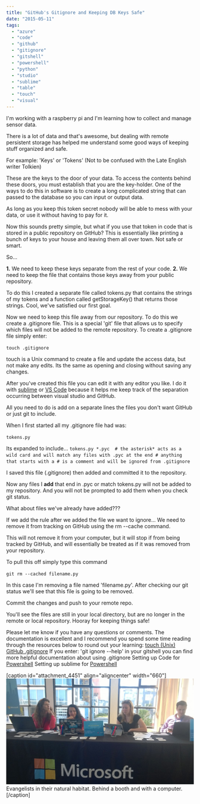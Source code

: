 ```yaml
---
title: "GitHub's Gitignore and Keeping DB Keys Safe"
date: "2015-05-11"
tags: 
  - "azure"
  - "code"
  - "github"
  - "gitignore"
  - "gitshell"
  - "powershell"
  - "python"
  - "studio"
  - "sublime"
  - "table"
  - "touch"
  - "visual"
---
```


I'm working with a raspberry pi and I'm learning how to collect and manage sensor data.

There is a lot of data and that's awesome, but dealing with remote persistent storage has helped me understand some good ways of keeping stuff organized and safe.

For example: 'Keys' or 'Tokens' (Not to be confused with the Late English writer Tolkien)

These are the keys to the door of your data. To access the contents behind these doors, you must establish that you are the key-holder. One of the ways to do this in software is to create a long complicated string that can passed to the database so you can input or output data.

As long as you keep this token secret nobody will be able to mess with your data, or use it without having to pay for it.

Now this sounds pretty simple, but what if you use that token in code that is stored in a public repository on GitHub? This is essentially like printing a bunch of keys to your house and leaving them all over town. Not safe or smart.

So...

**1.** We need to keep these keys separate from the rest of your code. **2.** We need to keep the file that contains those keys away from your public repository.

To do this I created a separate file called tokens.py that contains the strings of my tokens and a function called getStorageKey() that returns those strings. Cool, we've satisfied our first goal.

Now we need to keep this file away from our repository. To do this we create a .gitignore file. This is a special 'git' file that allows us to specify which files will not be added to the remote repository. To create a .gitignore file simply enter:

`touch .gitignore`

touch is a Unix command to create a file and update the access data, but not make any edits. Its the same as opening and closing without saving any changes.

After you've created this file you can edit it with any editor you like. I do it with [sublime](http://timmyreilly.azurewebsites.net/running-multiple-python-versions-on-windows/) or [VS Code](http://timmyreilly.azurewebsites.net/quick-edits-using-vs-code/) because it helps me keep track of the separation occurring between visual studio and GitHub.

All you need to do is add on a separate lines the files you don't want GitHub or just git to include.

When I first started all my .gitignore file had was:

`tokens.py`

Its expanded to include... `tokens.py *.pyc  # the asterisk* acts as a wild card and will match any files with .pyc at the end # anything that starts with a # is a comment and will be ignored from .gitignore`

I saved this file (.gitignore) then added and committed it to the repository.

Now any files I **add** that end in .pyc or match tokens.py will not be added to my repository. And you will not be prompted to add them when you check git status.

What about files we've already have added???

If we add the rule after we added the file we want to ignore... We need to remove it from tracking on GitHub using the rm --cache command.

This will not remove it from your computer, but it will stop if from being tracked by GitHub, and will essentially be treated as if it was removed from your repository.

To pull this off simply type this command

`git rm --cached filename.py`

In this case I'm removing a file named 'filename.py'. After checking our git status we'll see that this file is going to be removed.

Commit the changes and push to your remote repo.

You'll see the files are still in your local directory, but are no longer in the remote or local repository. Hooray for keeping things safe!

Please let me know if you have any questions or comments. The documentation is excellent and I recommend you spend some time reading through the resources below to round out your learning: [touch (Unix)](http://en.wikipedia.org/wiki/Touch_(Unix)) [GitHub .gitignore](https://help.github.com/articles/ignoring-files/) If you enter: 'git ignore --help' in your gitshell you can find more helpful documentation about using .gitignore Setting up Code for [Powershell](http://timmyreilly.azurewebsites.net/quick-edits-using-vs-code/) Setting up sublime for [Powershell](http://timmyreilly.azurewebsites.net/running-multiple-python-versions-on-windows/)

\[caption id="attachment\_4451" align="aligncenter" width="660"\]![SomeOfTheNorCalTeam](images/WP_20150429_16_32_07_Pro-1024x577.jpg) Evangelists in their natural habitat. Behind a booth and with a computer. \[/caption\]
